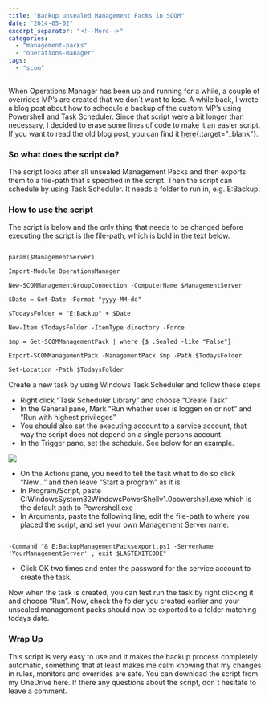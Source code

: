 ```yaml
---
title: "Backup unsealed Management Packs in SCOM"
date: "2014-05-02"
excerpt_separator: "<!--More-->"
categories: 
  - "management-packs"
  - "operations-manager"
tags: 
  - "scom"
---
```


When Operations Manager has been up and running for a while, a couple of overrides MP’s are created that we don´t want to lose. A while back, I wrote a blog post about how to schedule a backup of the custom MP’s using Powershell and Task Scheduler. Since that script were a bit longer than necessary, I decided to erase some lines of code to make it an easier script. If you want to read the old blog post, you can find it [here](http://blog.orneling.se/2012/12/automatically-backup-unsealed-management-packs-in-scom-2012/){:target="_blank"}.
<!--More-->
### So what does the script do?

The script looks after all unsealed Management Packs and then exports them to a file-path that´s specified in the script. Then the script can schedule by using Task Scheduler. It needs a folder to run in, e.g. E:Backup.

### How to use the script

The script is below and the only thing that needs to be changed before executing the script is the file-path, which is bold in the text below.

```

param($ManagementServer)

Import-Module OperationsManager

New-SCOMManagementGroupConnection -ComputerName $ManagementServer

$Date = Get-Date -Format "yyyy-MM-dd"

$TodaysFolder = "E:Backup" + $Date

New-Item $TodaysFolder -ItemType directory -Force

$mp = Get-SCOMManagementPack | where {$_.Sealed -like "False"}

Export-SCOMManagementPack -ManagementPack $mp -Path $TodaysFolder

Set-Location -Path $TodaysFolder
```

Create a new task by using Windows Task Scheduler and follow these steps

- Right click “Task Scheduler Library” and choose “Create Task”
- In the General pane, Mark “Run whether user is loggen on or not” and “Run with highest privileges”
- You should also set the executing account to a service account, that way the script does not depend on a single persons account.
- In the Trigger pane, set the schedule. See below for an example.

![](https://blog.orneling.se/assets/images/2014/05/TaskSchedule.jpg)

- On the Actions pane, you need to tell the task what to do so click “New…” and then leave “Start a program” as it is.
- In Program/Script, paste C:WindowsSystem32WindowsPowerShellv1.0powershell.exe which is the default path to Powershell.exe
- In Arguments, paste the following line, edit the file-path to where you placed the script, and set your own Management Server name.

```

-Command "& E:BackupManagementPacksexport.ps1 -ServerName 'YourManagementServer' ; exit $LASTEXITCODE"
```

- Click OK two times and enter the password for the service account to create the task.

Now when the task is created, you can test run the task by right clicking it and choose “Run”. Now, check the folder you created earlier and your unsealed management packs should now be exported to a folder matching todays date.

### Wrap Up

This script is very easy to use and it makes the backup process completely automatic, something that at least makes me calm knowing that my changes in rules, monitors and overrides are safe. You can download the script from my OneDrive here. If there any questions about the script, don´t hesitate to leave a comment.
